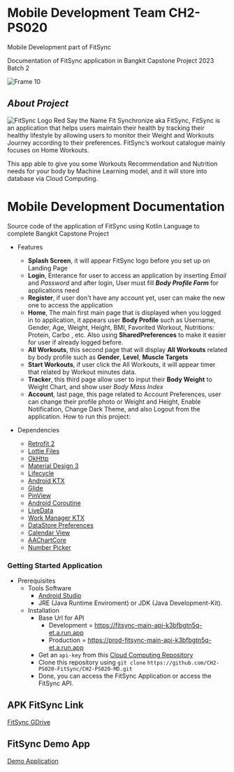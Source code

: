# Mobile Development Team CH2-PS020
Mobile Development part of FitSync

Documentation of FitSync application in Bangkit Capstone Project 2023 Batch 2

![Frame 10](https://github.com/CH2-PS020-FitSync/CH2-PS020-MD/assets/113676521/c7f9d85e-9036-4675-8cca-23cf70ef4461)

## _About Project_
![FitSync Logo Red](https://github.com/CH2-PS020-FitSync/CH2-PS020-MD/assets/113676521/11a077ee-13e2-4e57-af86-e98848b25768)
Say the Name Fit Synchronize aka FitSync,
FitSync is an application that helps users maintain their health by tracking their healthy lifestyle by allowing users to monitor their Weight and Workouts Journey according to their preferences.
FitSync’s workout catalogue mainly focuses on Home Workouts.

This app able to give you some Workouts Recommendation and Nutrition needs for your body by Machine Learning model, and it will store into database via Cloud Computing. 

# Mobile Development Documentation

Source code of the application of FitSync using Kotlin Language to complete Bangkit Capstone Project

* Features
  - **Splash Screen**, it will appear FitSync logo before you set up on Landing Page
  - **Login**, Enterance for user to access an application by inserting _Email_ and _Password_ and after login, User must fill _**Body Profile Form**_ for applications need
  - **Register**, if user don't have any account yet, user can make the new one to access the application
  - **Home**, The main first main page that is displayed when you logged in to application, it appears user **Body Profile** such as Username, Gender, Age, Weight, Height, BMI, Favorited Workout, Nutritions: Protein, Carbo , etc. Also using **SharedPreferences** to make it easier for user if already logged before.
  - **All Workouts**, this second page that will display **All Workouts** related by body profile such as **Gender**, **Level**, **Muscle Targets**
  - **Start Workouts**, if user click the All Workouts, it will appear timer that related by Workout minutes data.
  - **Tracker**, this third page allow user to input their **Body Weight** to Weight Chart, and show user _Body Mass Index_
  - **Account**, last page, this page related to Account Preferences, user can change their profile photo or Weight and Height, Enable Notification, Change Dark Theme, and also Logout from the application.
How to run this project:

* Dependencies
  - [Retrofit 2](https://square.github.io/retrofit/)
  - [Lottie Files](https://lottiefiles.com/)
  - [OkHttp](https://square.github.io/okhttp/)
  - [Material Design 3](https://m3.material.io/)
  - [Lifecycle](https://developer.android.com/guide/components/activities/activity-lifecycle?hl=id)
  - [Android KTX](https://developer.android.com/kotlin/ktx?hl=id)
  - [Glide](https://github.com/bumptech/glide)
  - [PinView](https://github.com/mukeshsolanki/android-otpview-pinview)
  - [Android Coroutine](https://developer.android.com/kotlin/coroutines?hl=id)
  - [LiveData](https://developer.android.com/topic/libraries/architecture/livedata?hl=id)
  - [Work Manager KTX](https://developer.android.com/jetpack/androidx/releases/work?hl=id)
  - [DataStore Preferences](https://developer.android.com/topic/libraries/architecture/datastore?hl=id)
  - [Calendar View](https://github.com/kizitonwose/Calendar)
  - [AAChartCore](https://github.com/AAChartModel/AAChartCore)
  - [Number Picker](https://github.com/ShawnLin013/NumberPicker)
 
### Getting Started Application
* Prerequisites
  - Tools Software
    - [Android Studio](https://developer.android.com/studio?hl=id)
    - JRE (Java Runtime Enviroment) or JDK (Java Development-Kit).
  - Installation
    - Base Url for API
      - Development = https://fitsync-main-api-k3bfbgtn5q-et.a.run.app
      - Production = https://prod-fitsync-main-api-k3bfbgtn5q-et.a.run.app
    - Get an `api-key` from this [Cloud Computing Repository](https://github.com/CH2-PS020-FitSync/CH2-PS020-CC?tab=readme-ov-file#-api-documentation)
    - Clone this repository using `git clone`
      `https://github.com/CH2-PS020-FitSync/CH2-PS020-MD.git`
    - Done, you can access the FitSync Application or access the FitSync API.
   
## APK FitSync Link 
[FitSync GDrive](https://drive.google.com/drive/folders/1EShBxUigNsQTUJ4Of7mKjrjdmuSyGO9c?hl=id)

## FitSync Demo App
[Demo Application](https://youtu.be/HZVKdfYzABs?si=xwEBEsubdmPlD7-i)

